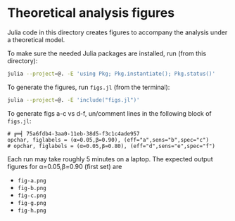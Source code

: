 # Theoretical analysis figures

Julia code in this directory creates figures to accompany
the analysis under a theoretical model.

To make sure the needed Julia packages are installed, run (from this directory):

```bash
julia --project=@. -E 'using Pkg; Pkg.instantiate(); Pkg.status()'
```

To generate the figures, run `figs.jl` (from the terminal):
```bash
julia --project=@. -E 'include("figs.jl")'
```
To generate figs a-c vs d-f,
un/comment lines in the following block of `figs.jl`:
```
# ╔═╡ 75a6fdb4-3aa0-11eb-38d5-f3c1c4ade957
opchar, figlabels = (α=0.05,β=0.90), (eff="a",sens="b",spec="c")
# opchar, figlabels = (α=0.05,β=0.80), (eff="d",sens="e",spec="f")
```
Each run may take roughly 5 minutes on a laptop.
The expected output figures for α=0.05,β=0.90 (first set)  are
+ `fig-a.png`
+ `fig-b.png`
+ `fig-c.png`
+ `fig-g.png`
+ `fig-h.png`